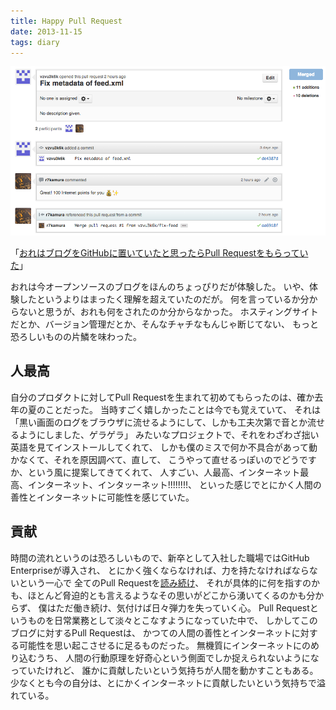 ```yaml
---
title: Happy Pull Request
date: 2013-11-15
tags: diary
---
```


![](/images/2013-11-15-happy-pull-request/pull-request.png)

「[おれはブログをGitHubに置いていたと思ったらPull Requestをもらっていた](https://github.com/r7kamura/r7kamura.github.io/pulls?direction=desc&page=1&sort=created&state=closed)」

おれは今オープンソースのブログをほんのちょっぴりだが体験した。
いや、体験したというよりはまったく理解を超えていたのだが。
何を言っているか分からないと思うが、おれも何をされたのか分からなかった。
ホスティングサイトだとか、バージョン管理だとか、そんなチャチなもんじゃ断じてない、
もっと恐ろしいものの片鱗を味わった。

## 人最高
自分のプロダクトに対してPull Requestを生まれて初めてもらったのは、確か去年の夏のことだった。
当時すごく嬉しかったことは今でも覚えていて、
それは「黒い画面のログをブラウザに流せるようにして、しかも工夫次第で音とか流せるようにしました、ゲラゲラ」
みたいなプロジェクトで、それをわざわざ拙い英語を見てインストールしてくれて、
しかも僕のミスで何か不具合があって動かなくて、それを原因調べて、直して、
こうやって直せるっぽいのでどうですか、という風に提案してきてくれて、
人すごい、人最高、インターネット最高、インターネット、インタッーネット!!!!!!!!、
といった感じでとにかく人間の善性とインターネットに可能性を感じていた。

## 貢献
時間の流れというのは恐ろしいもので、新卒として入社した職場ではGitHub Enterpriseが導入され、
とにかく強くならなければ、力を持たなければならないという一心で
全てのPull Requestを[読み続け](https://speakerdeck.com/r7kamura/how-to-grow-up-in-cookpad)、
それが具体的に何を指すのかも、ほとんど脅迫的とも言えるようなその思いがどこから湧いてくるのかも分からず、
僕はただ働き続け、気付けば日々弾力を失っていく心。
Pull Requestというものを日常業務として淡々とこなすようになっていた中で、
しかしてこのブログに対するPull Requestは、
かつての人間の善性とインターネットに対する可能性を思い起こさせるに足るものだった。
無機質にインターネットにのめり込むうち、
人間の行動原理を好奇心という側面でしか捉えられないようになっていたけれど、
誰かに貢献したいという気持ちが人間を動かすこともある。
少なくとも今の自分は、とにかくインターネットに貢献したいという気持ちで溢れている。
